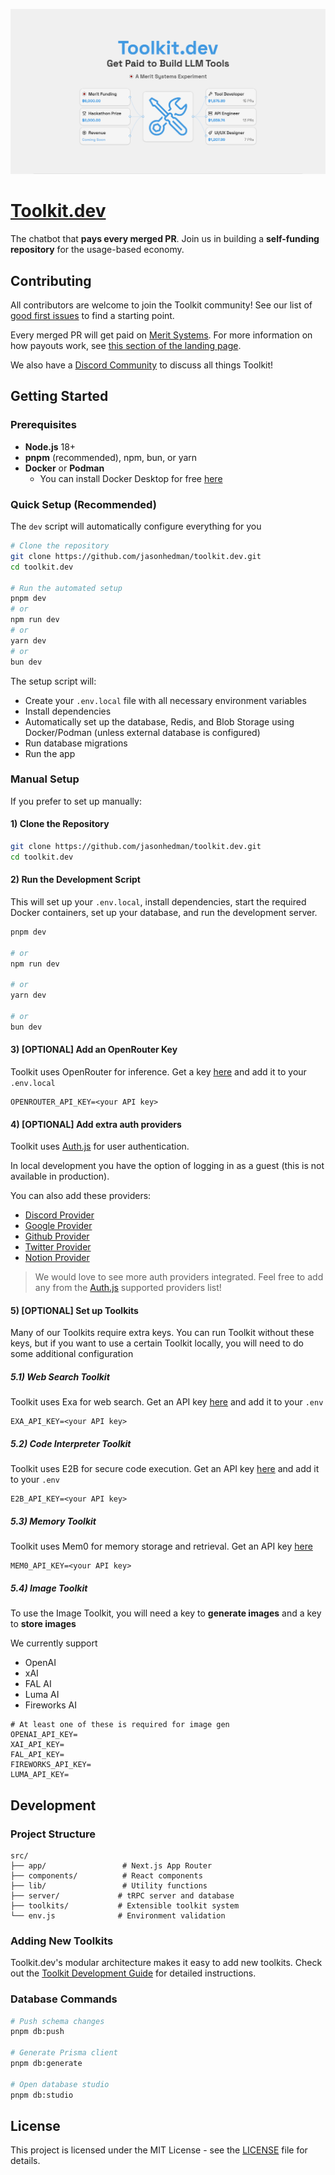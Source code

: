 ![Banner Image](/banner.png)

# [Toolkit.dev](https://toolkit.dev)

The chatbot that **pays every merged PR**. Join us in building a **self-funding repository** for the usage-based economy.

## Contributing

All contributors are welcome to join the Toolkit community! See our list of [good first issues](https://github.com/jasonhedman/toolkit.dev/issues?q=is%3Aissue%20state%3Aopen%20label%3A%22good%20first%20issue%22) to find a starting point.

Every merged PR will get paid on [Merit Systems](https://terminal.merit.systems/jasonhedman/toolkit.dev). For more information on how payouts work, see [this section of the landing page](https://www.toolkit.dev/#Merit).

We also have a [Discord Community](https://discord.gg/cnNBsSfY) to discuss all things Toolkit!

## Getting Started

### Prerequisites

- **Node.js** 18+
- **pnpm** (recommended), npm, bun, or yarn
- **Docker** or **Podman**
  - You can install Docker Desktop for free [here](https://www.docker.com/products/docker-desktop/)

### Quick Setup (Recommended)

The `dev` script will automatically configure everything for you

```bash
# Clone the repository
git clone https://github.com/jasonhedman/toolkit.dev.git
cd toolkit.dev

# Run the automated setup
pnpm dev
# or
npm run dev
# or
yarn dev
# or
bun dev
```

The setup script will:

- Create your `.env.local` file with all necessary environment variables
- Install dependencies
- Automatically set up the database, Redis, and Blob Storage using Docker/Podman (unless external database is configured)
- Run database migrations
- Run the app

### Manual Setup

If you prefer to set up manually:

#### 1) Clone the Repository

```bash
git clone https://github.com/jasonhedman/toolkit.dev.git
cd toolkit.dev
```

#### 2) Run the Development Script

This will set up your `.env.local`, install dependencies, start the required Docker containers, set up your database, and run the development server.

```bash
pnpm dev

# or
npm run dev

# or
yarn dev

# or
bun dev
```

#### 3) [OPTIONAL] Add an OpenRouter Key

Toolkit uses OpenRouter for inference. Get a key [here](https://openrouter.ai/settings/keys) and add it to your `.env.local`

```
OPENROUTER_API_KEY=<your API key>
```

#### 4) [OPTIONAL] Add extra auth providers

Toolkit uses [Auth.js](https://authjs.dev/) for user authentication.

In local development you have the option of logging in as a guest (this is not available in production).

You can also add these providers:

- [Discord Provider](https://authjs.dev/getting-started/providers/discord)
- [Google Provider](https://authjs.dev/getting-started/providers/google)
- [Github Provider](https://authjs.dev/getting-started/providers/github)
- [Twitter Provider](https://authjs.dev/getting-started/providers/twitter)
- [Notion Provider](https://authjs.dev/getting-started/providers/notion)

> We would love to see more auth providers integrated. Feel free to add any from the [Auth.js](https://authjs.dev/getting-started/providers/apple) supported providers list!

#### 5) [OPTIONAL] Set up Toolkits

Many of our Toolkits require extra keys. You can run Toolkit without these keys, but if you want to use a certain Toolkit locally, you will need to do some additional configuration

##### 5.1) Web Search Toolkit

Toolkit uses Exa for web search. Get an API key [here](https://dashboard.exa.ai/api-keys) and add it to your `.env`

```
EXA_API_KEY=<your API key>
```

##### 5.2) Code Interpreter Toolkit

Toolkit uses E2B for secure code execution. Get an API key [here](https://e2b.dev/dashboard) and add it to your `.env`

```
E2B_API_KEY=<your API key>
```

##### 5.3) Memory Toolkit

Toolkit uses Mem0 for memory storage and retrieval. Get an API key [here](https://app.mem0.ai/dashboard/api-keys)

```
MEM0_API_KEY=<your API key>
```

##### 5.4) Image Toolkit

To use the Image Toolkit, you will need a key to **generate images** and a key to **store images**

We currently support

- OpenAI
- xAI
- FAL AI
- Luma AI
- Fireworks AI

```
# At least one of these is required for image gen
OPENAI_API_KEY=
XAI_API_KEY=
FAL_API_KEY=
FIREWORKS_API_KEY=
LUMA_API_KEY=
```

## Development

### Project Structure

```
src/
├── app/                 # Next.js App Router
├── components/          # React components
├── lib/                 # Utility functions
├── server/             # tRPC server and database
├── toolkits/           # Extensible toolkit system
└── env.js              # Environment validation
```

### Adding New Toolkits

Toolkit.dev's modular architecture makes it easy to add new toolkits. Check out the [Toolkit Development Guide](./src/toolkits/README.md) for detailed instructions.

### Database Commands

```bash
# Push schema changes
pnpm db:push

# Generate Prisma client
pnpm db:generate

# Open database studio
pnpm db:studio
```

## License

This project is licensed under the MIT License - see the [LICENSE](LICENSE) file for details.
